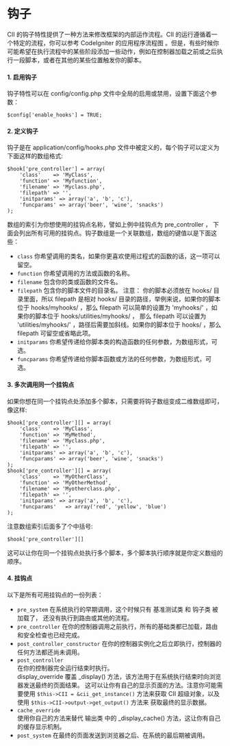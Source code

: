 # 钩子

CII 的钩子特性提供了一种方法来修改框架的内部运作流程。CII 的运行遵循着一个特定的流程，你可以参考 CodeIgniter 的应用程序流程图 。但是，有些时候你可能希望在执行流程中的某些阶段添加一些动作，例如在控制器加载之前或之后执行一段脚本，或者在其他的某些位置触发你的脚本。

#### 1. 启用钩子

钩子特性可以在 config/config.php 文件中全局的启用或禁用，设置下面这个参数：

```
$config['enable_hooks'] = TRUE;
```

#### 2. 定义钩子

钩子是在 application/config/hooks.php 文件中被定义的，每个钩子可以定义为下面这样的数组格式:

```
$hook['pre_controller'] = array(
    'class'    => 'MyClass',
    'function' => 'Myfunction',
    'filename' => 'Myclass.php',
    'filepath' => '',
    'initparams' => array('a', 'b', 'c'),
    'funcparams' => array('beer', 'wine', 'snacks')
);
```

数组的索引为你想使用的挂钩点名称，譬如上例中挂钩点为 pre\_controller ， 下面会列出所有可用的挂钩点。钩子数组是一个关联数组，数组的键值以是下面这些：

* `class`
  你希望调用的类名，如果你更喜欢使用过程式的函数的话，这一项可以留空。
* `function`
  你希望调用的方法或函数的名称。
* `filename`
  包含你的类或函数的文件名。
* `filepath`
  包含你的脚本文件的目录名。 注意： 你的脚本必须放在 hooks/ 目录里面，所以 filepath 是相对 hooks/ 目录的路径，举例来说，如果你的脚本位于 hooks/myhooks/ ，那么 filepath 可以简单的设置为 'myhooks/' ，如果你的脚本位于 hooks/utilities/myhooks/ ， 那么 filepath 可以设置为 'utilities/myhooks/' ，路径后需要加斜线。如果你的脚本位于 hooks/ ，那么 filepath 可留空或省略此项。
* `initparams`
  你希望传递给你脚本类的构造函数的任何参数，为数组形式，可选。
* `funcparams`
  你希望传递给你脚本函数或方法的任何参数，为数组形式，可选。

#### 3. 多次调用同一个挂钩点

如果你想在同一个挂钩点处添加多个脚本，只需要将钩子数组变成二维数组即可，像这样:

```
$hook['pre_controller'][] = array(
    'class'    => 'MyClass',
    'function' => 'MyMethod',
    'filename' => 'Myclass.php',
    'filepath' => '',
    'initparams' => array('a', 'b', 'c'),
    'funcparams' => array('beer', 'wine', 'snacks')
);
$hook['pre_controller'][] = array(
    'class'    => 'MyOtherClass',
    'function' => 'MyOtherMethod',
    'filename' => 'Myotherclass.php',
    'filepath' => '',
    'initparams' => array('a', 'b', 'c'),
    'funcparams'   => array('red', 'yellow', 'blue')
);
```

注意数组索引后面多了个中括号:

```
$hook['pre_controller'][]
```

这可以让你在同一个挂钩点处执行多个脚本，多个脚本执行顺序就是你定义数组的顺序。

#### 4. 挂钩点

以下是所有可用挂钩点的一份列表：

* `pre_system`
  在系统执行的早期调用，这个时候只有 基准测试类 和 钩子类 被加载了， 还没有执行到路由或其他的流程。
* `pre_controller`
  在你的控制器调用之前执行，所有的基础类都已加载，路由和安全检查也已经完成。
* `post_controller_constructor`
  在你的控制器实例化之后立即执行，控制器的任何方法都还尚未调用。
* `post_controller`  
  在你的控制器完全运行结束时执行。  
  display\_override 覆盖 \_display\(\) 方法，该方法用于在系统执行结束时向浏览器发送最终的页面结果。 这可以让你有自己的显示页面的方法。注意你可能需要使用 `$this->CII = &cii_get_instance()` 方法来获取 CII 超级对象，以及使用 `$this->CII->output->get_output()` 方法来 获取最终的显示数据。
* `cache_override`  
  使用你自己的方法来替代 输出类 中的 \_display\_cache\(\) 方法，这让你有自己的缓存显示机制。
* `post_system`
  在最终的页面发送到浏览器之后、在系统的最后期被调用。



